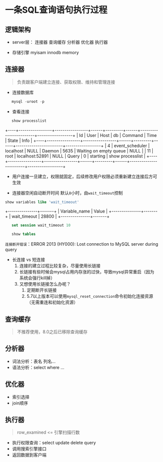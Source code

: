 # 一条SQL查询语句执行过程

## 逻辑架构

* server层：
  连接器 查询缓存 分析器 优化器 执行器

* 存储引擎
  myisam innodb memory

## 连接器

> 负责跟客户端建立连接、获取权限、维持和管理连接

* 连接数据库
  
```SQL  
   mysql -uroot -p
```

* 查看连接
  
```SQL
   show processlist
```

+----+-----------------+-----------------+------+---------+------+------------------------+------------------+
| Id | User            | Host            | db   | Command | Time | State                  | Info             |
+----+-----------------+-----------------+------+---------+------+------------------------+------------------+
|  4 | event_scheduler | localhost       | NULL | Daemon  | 5635 | Waiting on empty queue | NULL             |
| 11 | root            | localhost:52891 | NULL | Query   |    0 | starting               | show processlist |
+----+-----------------+-----------------+------+---------+------+------------------------+------------------+

* 用户连接一旦建立，权限就固定，后续修改用户权限必须重新建立连接后方可生效
  
* 连接器空闲自动断开时间 默认`8`小时，由`wait_timeout`控制
  
```SQL  
show variables like 'wait_timeout'
```

+---------------+-------+
| Variable_name | Value |
+---------------+-------+
| wait_timeout  | 28800 |
+---------------+-------+

```SQL
   set session wait_timeout 10
```

```SQL
   show tables 
```

`连接断开错误`：ERROR 2013 (HY000): Lost connection to MySQL server during query

* 长连接 vs 短连接
   1. 连接的建立过程比较复杂，尽量使用长链接
   2. 长链接有些时候会mysql占用内存涨的过快，导致mysql异常重启（因为系统会强行kill掉）
   3. 又想使用长链接怎么办呢？
      1. 定期断开长链接
      2. 5.7以上版本可以使用`mysql_reset_connection`命令初始化连接资源（无需重连和初始化资源）

## 查询缓存

> 不推荐使用，8.0之后已移除查询缓存

## 分析器

* 词法分析：表名 列名...
* 语法分析：select where ...

## 优化器

* 索引选择
* join顺序

## 执行器

> row_examined <= 引擎扫描行数

* 执行权限查询：select update delete query
* 调用搜索引擎接口
* 返回数据到客户端

